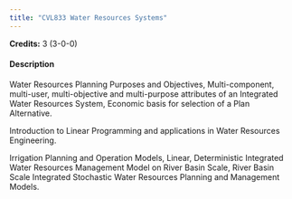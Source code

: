 ```yaml
---
title: "CVL833 Water Resources Systems"
---
```

**Credits:** 3 (3-0-0)

#### Description
Water Resources Planning Purposes and Objectives, Multi-component, multi-user, multi-objective and multi-purpose attributes of an Integrated Water Resources System, Economic basis for selection of a Plan Alternative.

Introduction to Linear Programming and applications in Water Resources Engineering.

Irrigation Planning and Operation Models, Linear, Deterministic Integrated Water Resources Management Model on River Basin Scale, River Basin Scale Integrated Stochastic Water Resources Planning and Management Models.